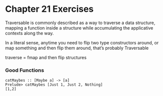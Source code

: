 # Chapter 21 Exercises  
Traversable is commonly described as a way to traverse a data structure, mapping a function inside a structure while accumulating the applicative contexts along the way.  

In a literal sense, anytime you need to flip two type constructors around, or map something and then flip them around, that’s probably Traversable  

traverse = fmap and then flip structures


### Good Functions
`catMaybes :: [Maybe a] -> [a]`  
`Prelude> catMaybes [Just 1, Just 2, Nothing]`  
`[1,2]`
